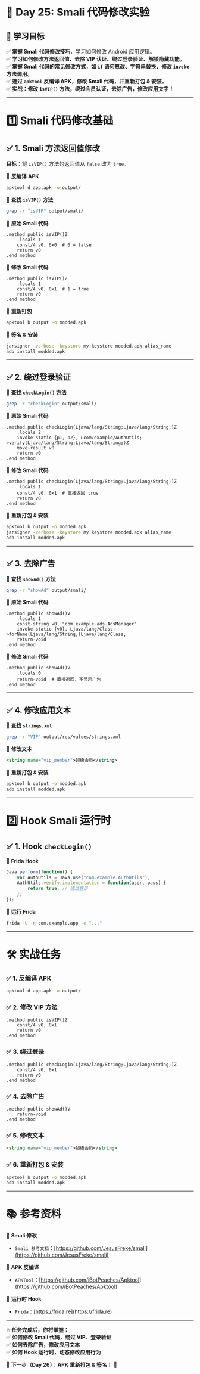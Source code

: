 # **📜 Day 25: Smali 代码修改实验**

## **📌 学习目标**
✅ **掌握 Smali 代码修改技巧**，学习如何修改 Android 应用逻辑。  
✅ **学习如何修改方法返回值、去除 VIP 认证、绕过登录验证、解锁隐藏功能。**  
✅ **掌握 Smali 代码的常见修改方式，如 `if` 语句篡改、字符串替换、修改 `invoke` 方法调用。**  
✅ **通过 `apktool` 反编译 APK，修改 Smali 代码，并重新打包 & 安装。**  
✅ **实战：修改 `isVIP()` 方法，绕过会员认证，去除广告，修改应用文字！**  

---

# **1️⃣ Smali 代码修改基础**
## **✅ 1. Smali 方法返回值修改**
**目标**：将 `isVIP()` 方法的返回值从 `false` 改为 `true`。

📌 **反编译 APK**
```bash
apktool d app.apk -o output/
```
📌 **查找 `isVIP()` 方法**
```bash
grep -r "isVIP" output/smali/
```
📌 **原始 Smali 代码**
```smali
.method public isVIP()Z
    .locals 1
    const/4 v0, 0x0  # 0 = false
    return v0
.end method
```
📌 **修改 Smali 代码**
```smali
.method public isVIP()Z
    .locals 1
    const/4 v0, 0x1  # 1 = true
    return v0
.end method
```
📌 **重新打包**
```bash
apktool b output -o modded.apk
```
📌 **签名 & 安装**
```bash
jarsigner -verbose -keystore my.keystore modded.apk alias_name
adb install modded.apk
```

---

## **✅ 2. 绕过登录验证**
📌 **查找 `checkLogin()` 方法**
```bash
grep -r "checkLogin" output/smali/
```
📌 **原始 Smali 代码**
```smali
.method public checkLogin(Ljava/lang/String;Ljava/lang/String;)Z
    .locals 2
    invoke-static {p1, p2}, Lcom/example/AuthUtils;->verify(Ljava/lang/String;Ljava/lang/String;)Z
    move-result v0
    return v0
.end method
```
📌 **修改 Smali 代码**
```smali
.method public checkLogin(Ljava/lang/String;Ljava/lang/String;)Z
    .locals 1
    const/4 v0, 0x1  # 直接返回 true
    return v0
.end method
```
📌 **重新打包 & 安装**
```bash
apktool b output -o modded.apk
jarsigner -verbose -keystore my.keystore modded.apk alias_name
adb install modded.apk
```

---

## **✅ 3. 去除广告**
📌 **查找 `showAd()` 方法**
```bash
grep -r "showAd" output/smali/
```
📌 **原始 Smali 代码**
```smali
.method public showAd()V
    .locals 1
    const-string v0, "com.example.ads.AdsManager"
    invoke-static {v0}, Ljava/lang/Class;->forName(Ljava/lang/String;)Ljava/lang/Class;
    return-void
.end method
```
📌 **修改 Smali 代码**
```smali
.method public showAd()V
    .locals 0
    return-void  # 直接返回，不显示广告
.end method
```

---

## **✅ 4. 修改应用文本**
📌 **查找 `strings.xml`**
```bash
grep -r "VIP" output/res/values/strings.xml
```
📌 **修改文本**
```xml
<string name="vip_member">超级会员</string>
```
📌 **重新打包 & 安装**
```bash
apktool b output -o modded.apk
adb install modded.apk
```

---

# **2️⃣ Hook Smali 运行时**
## **✅ 1. Hook `checkLogin()`**
📌 **Frida Hook**
```js
Java.perform(function() {
    var AuthUtils = Java.use("com.example.AuthUtils");
    AuthUtils.verify.implementation = function(user, pass) {
        return true; // 绕过登录
    };
});
```
📌 **运行 Frida**
```bash
frida -U -n com.example.app -e "..."
```

---

# **🛠 实战任务**
### **✅ 1. 反编译 APK**
```bash
apktool d app.apk -o output/
```
### **✅ 2. 修改 VIP 方法**
```smali
.method public isVIP()Z
    const/4 v0, 0x1
    return v0
.end method
```
### **✅ 3. 绕过登录**
```smali
.method public checkLogin(Ljava/lang/String;Ljava/lang/String;)Z
    const/4 v0, 0x1
    return v0
.end method
```
### **✅ 4. 去除广告**
```smali
.method public showAd()V
    return-void
.end method
```
### **✅ 5. 修改文本**
```xml
<string name="vip_member">超级会员</string>
```
### **✅ 6. 重新打包 & 安装**
```bash
apktool b output -o modded.apk
adb install modded.apk
```

---

# **📚 参考资料**
📌 **Smali 修改**
- `Smali 参考文档`：[https://github.com/JesusFreke/smali](https://github.com/JesusFreke/smali)  

📌 **APK 反编译**
- `APKTool`：[https://github.com/iBotPeaches/Apktool](https://github.com/iBotPeaches/Apktool)  

📌 **运行时 Hook**
- `Frida`：[https://frida.re](https://frida.re)  

---

🔥 **任务完成后，你将掌握：**  
✅ **如何修改 Smali 代码，绕过 VIP、登录验证**  
✅ **如何去除广告，修改应用文本**  
✅ **如何 Hook 运行时，动态修改应用行为**  

🚀 **下一步（Day 26）**：**APK 重新打包 & 签名！** 🎯